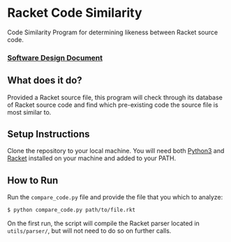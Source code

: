# Racket Code Similarity
Code Similarity Program for determining likeness between Racket source code.

### [Software Design Document](https://github.com/defCoding/racket-code-similarity/blob/master/design_doc/design_doc.pdf)

## What does it do?
Provided a Racket source file, this program will check through its database of Racket source code and find which pre-existing code the source file is most similar to.

## Setup Instructions
Clone the repository to your local machine. You will need both [Python3](https://www.python.org/downloads/release/python-394/) and [Racket](https://docs.racket-lang.org/pollen/Installation.html) installed on your machine and added to your PATH.

## How to Run
Run the `compare_code.py` file and provide the file that you which to analyze:
```bash
$ python compare_code.py path/to/file.rkt
```

On the first run, the script will compile the Racket parser located in `utils/parser/`, but will not need to do so on further calls.
